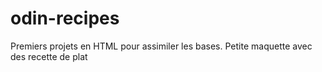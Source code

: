 # odin-recipes

Premiers projets en HTML pour assimiler les bases.
Petite maquette avec des recette de plat
